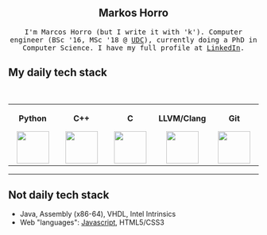 
<h2 align="center">Markos Horro</h2> 

<p align="center"> <samp>I'm Marcos Horro (but I write it with 'k'). Computer engineer (BSc '16, MSc '18 @ <a href="https://www.udc.gal/en/" alt="Universidade da Coruña">UDC</a>), currently doing a PhD in Computer Science. I have my full profile at <a href="https://www.linkedin.com/in/marcoshorro/">LinkedIn</a>.
  
## My daily tech stack

<br>
<table>
<tbody>

<tr>
<td align="center" width="20%">
  <p><b><center>Python</center></b></p>
  <a href="https://www.python.org/" alt="Python 3">
    <img height=65px src="https://img.icons8.com/color/2x/python.png">
  </a>
</td>
  
<td align="center" width="20%">
  <p><b><center>C++</center></b></p>
  <a href="https://www.youtube.com/watch?v=uTxRF5ag27A&t=5400s&ab_channel=LexFridman" alt="C++">
    <img height=65px src="https://isocpp.org/assets/images/cpp_logo.png"> 
  </a>
</td>

<td align="center" width="20%">
  <p><b><center>C</center></b></p>
  <a href="https://www.youtube.com/watch?v=de2Hsvxaf8M&ab_channel=Computerphile" alt="C">
    <img height=65px src="https://encrypted-tbn0.gstatic.com/images?q=tbn%3AANd9GcREgU2c6mPvCxrnBNTk-fgjY8juslOnIBWq9Q&usqp=CAU">
  </a>
</td> 

<td align="center" width="20%">
  <p><b><center>LLVM/Clang</center></b></p>
  <a href="https://llvm.org/" alt="LLVM">
    <img height=65px src="https://upload.wikimedia.org/wikipedia/en/4/4c/LLVM_Logo.svg"> 
  </a>
</td>

<td align="center" width="20%">
  <p><b><center>Git</center></b></p>
  <a href="#" alt="Git">
    <img height=65px src="https://img.icons8.com/ios-glyphs/2x/github-2.png"> 
  </a>
</td>

</tr>

</tbody>
</table>

<hr>

## Not daily tech stack
  * Java, Assembly (x86-64), VHDL, Intel Intrinsics
  * Web "languages": <a href="https://www.destroyallsoftware.com/talks/wat" alt="WAT">Javascript</a>, HTML5/CSS3
